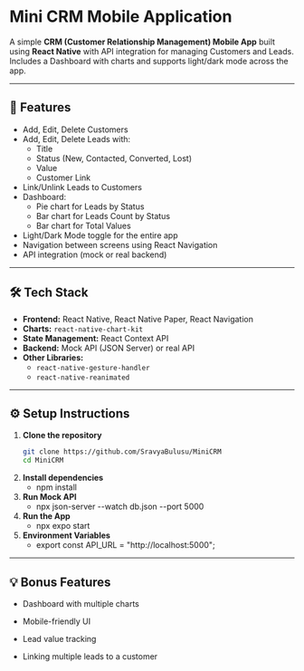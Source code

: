 # Mini CRM Mobile Application

A simple **CRM (Customer Relationship Management) Mobile App** built using **React Native** with API integration for managing Customers and Leads. Includes a Dashboard with charts and supports light/dark mode across the app.

---

## 📌 Features

- Add, Edit, Delete Customers
- Add, Edit, Delete Leads with:
  - Title
  - Status (New, Contacted, Converted, Lost)
  - Value
  - Customer Link
- Link/Unlink Leads to Customers
- Dashboard:
  - Pie chart for Leads by Status
  - Bar chart for Leads Count by Status
  - Bar chart for Total Values
- Light/Dark Mode toggle for the entire app
- Navigation between screens using React Navigation
- API integration (mock or real backend)

---

## 🛠 Tech Stack

- **Frontend:** React Native, React Native Paper, React Navigation
- **Charts:** `react-native-chart-kit`
- **State Management:** React Context API
- **Backend:** Mock API (JSON Server) or real API
- **Other Libraries:**  
  - `react-native-gesture-handler`  
  - `react-native-reanimated`  

---

## ⚙️ Setup Instructions

1. **Clone the repository**
   ```bash
   git clone https://github.com/SravyaBulusu/MiniCRM
   cd MiniCRM
2. **Install dependencies**
   - npm install
3. **Run Mock API**
   - npx json-server --watch db.json --port 5000
4. **Run the App**
   - npx expo start
5. **Environment Variables**
   - export const API_URL = "http://localhost:5000";

---

## 💡 Bonus Features

- Dashboard with multiple charts

- Mobile-friendly UI

- Lead value tracking

- Linking multiple leads to a customer




